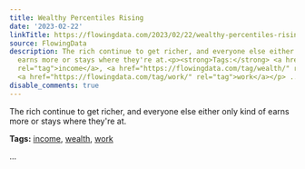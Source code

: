 ```yaml
---
title: Wealthy Percentiles Rising
date: '2023-02-22'
linkTitle: https://flowingdata.com/2023/02/22/wealthy-percentiles-rising/
source: FlowingData
description: The rich continue to get richer, and everyone else either only kind of
  earns more or stays where they're at.<p><strong>Tags:</strong> <a href="https://flowingdata.com/tag/income/"
  rel="tag">income</a>, <a href="https://flowingdata.com/tag/wealth/" rel="tag">wealth</a>,
  <a href="https://flowingdata.com/tag/work/" rel="tag">work</a></p> ...
disable_comments: true
---
```

The rich continue to get richer, and everyone else either only kind of earns more or stays where they're at.<p><strong>Tags:</strong> <a href="https://flowingdata.com/tag/income/" rel="tag">income</a>, <a href="https://flowingdata.com/tag/wealth/" rel="tag">wealth</a>, <a href="https://flowingdata.com/tag/work/" rel="tag">work</a></p> ...
